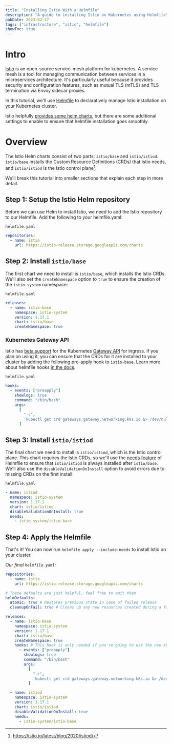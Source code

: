 ```yaml
---
title: "Installing Istio With a Helmfile"
description: "A guide to installing Istio on Kubernetes using Helmfile"
pubDate: 2023-02-27
tags: ["infrastructure", "istio", "helmfile"]
showToc: true
---
```


# Intro

[Istio] is an open-source service-mesh platform for kubernetes. A service mesh is a tool for managing communication between services in a microservices architecture. It's particularly useful because it provides security and configuration features, such as mutual TLS (mTLS) and TLS termination via Envoy sidecar proxies.

In this tutorial, we'll use [Helmfile] to declaratively manage Istio installation on your Kubernetes cluster.

Istio helpfully [provides some helm charts][istio-helm], but there are some additional settings to enable to ensure that helmfile installation goes smoothly.

# Overview

The Istio Helm charts consist of two parts: `istio/base` and `istio/istiod`. `istio/base` installs the Custom Resource Definitions (CRDs) that Istio needs, and `istio/istiod` is the Istio control plane[^1].

We'll break this tutorial into smaller sections that explain each step in more detail.


## Step 1: Setup the Istio Helm repository
Before we can use Helm to install Istio, we need to add the Istio repository to our Helmfile. Add the following to your helmfile.yaml:

`helmfile.yaml`
```yaml
repositories:
  - name: istio
    url: https://istio-release.storage.googleapis.com/charts
```

## Step 2: Install `istio/base`
The first chart we need to install is `istio/base`, which installs the Istio CRDs. We'll also set the `createNamespace` option to `true` to ensure the creation of the `istio-system` namespace:

`helmfile.yaml`
```yaml
releases:
  - name: istio-base
    namespace: istio-system
    version: 1.17.1
    chart: istio/base
    createNamespace: true
```

### Kubernetes Gateway API
Istio has [beta support](https://istio.io/latest/docs/tasks/traffic-management/ingress/ingress-control/) for the Kubernetes [Gateway API](https://gateway-api.sigs.k8s.io/) for ingress. If you plan on using it, you can ensure that the CRDs for it are installed to your cluster by adding the following pre-apply hook to `istio-base`. Learn more about helmfile hooks [in the docs][helmfile-hooks].

`helmfile.yaml`
```yaml
hooks:
  - events: ["preapply"] 
    showlogs: true
    command: "/bin/bash"
    args:
      [
        "-c",
        'kubectl get crd gateways.gateway.networking.k8s.io &> /dev/null || { kubectl kustomize "github.com/kubernetes-sigs/gateway-api/config/crd?ref=v0.6.1" | kubectl apply -f -; }',
      ]
```

## Step 3: Install `istio/istiod`
The final chart we need to install is `istio/istiod`, which is the Istio control plane. This chart requires the Istio CRDs, so we'll use the [needs feature][helmfile-needs] of Helmfile to ensure that `istio/istiod` is always installed after `istio/base`. We'll also use the `disableValidationOnInstall` option to avoid errors due to missing CRDs on the first install:

`helmfile.yaml`
```yaml
- name: istiod
  namespace: istio-system
  version: 1.17.1
  chart: istio/istiod
  disableValidationOnInstall: true
  needs:
    - istio-system/istio-base
```

## Step 4: Apply the Helmfile

That's it! You can now run `helmfile apply --include-needs` to install Istio on your cluster.


_Our final `helmfile.yaml`:_
```yaml
repositories:
  - name: istio
    url: https://istio-release.storage.googleapis.com/charts

# These defaults are just helpful, feel free to omit them
helmDefaults:
  atomic: true # Restores previous state in case of failed release
  cleanupOnFail: true # Cleans up any new resources created during a failed release

releases:
  - name: istio-base
    namespace: istio-system
    version: 1.17.1
    chart: istio/base
    createNamespace: true
    hooks: # This hook is only needed if you're going to use the new k8s gateway API. This ensures CRDs for the k8s gateway API are installed
      - events: ["preapply"] 
        showlogs: true
        command: "/bin/bash"
        args:
          [
            "-c",
            'kubectl get crd gateways.gateway.networking.k8s.io &> /dev/null || { kubectl kustomize "github.com/kubernetes-sigs/gateway-api/config/crd?ref=v0.6.1" | kubectl apply -f -; }',
          ]

  - name: istiod
    namespace: istio-system
    version: 1.17.1
    chart: istio/istiod
    disableValidationOnInstall: true
    needs:
      - istio-system/istio-base

```

[^1]: https://istio.io/latest/blog/2020/istiod/

[Istio]: https://istio.io/
[Helmfile]: https://helmfile.readthedocs.io/
[helm-diff]: https://github.com/databus23/helm-diff
[istio-helm]: https://istio.io/latest/docs/setup/install/helm/
[helmfile-hooks]: https://helmfile.readthedocs.io/en/latest/#hooks
[helmfile-needs]: https://helmfile.readthedocs.io/en/latest/#dag-aware-installationdeletion-ordering-with-needs